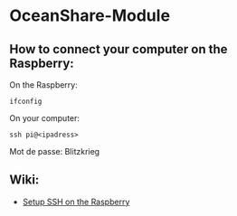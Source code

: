 # OceanShare-Module

## How to connect your computer on the Raspberry:
On the Raspberry:
```
ifconfig
```
On your computer:
```
ssh pi@<ipadress>
```
Mot de passe: Blitzkrieg

## Wiki:
* [Setup SSH on the Raspberry](http://gitlab.oceanshare.io/module/onboard-computer/wikis/Setup-SSH-connection-on-the-Raspberry)

